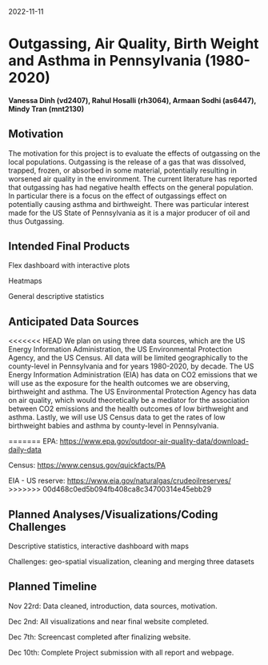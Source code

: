2022-11-11

# Outgassing, Air Quality, Birth Weight and Asthma in Pennsylvania (1980-2020)

#### Vanessa Dinh (vd2407), Rahul Hosalli (rh3064), Armaan Sodhi (as6447), Mindy Tran (mnt2130)

## Motivation

The motivation for this project is to evaluate the effects of outgassing
on the local populations. Outgassing is the release of a gas that was
dissolved, trapped, frozen, or absorbed in some material, potentially
resulting in worsened air quality in the environment. The current
literature has reported that outgassing has had negative health effects
on the general population. In particular there is a focus on the effect
of outgassings effect on potentially causing asthma and birthweight.
There was particular interest made for the US State of Pennsylvania as
it is a major producer of oil and thus Outgassing.

## Intended Final Products

Flex dashboard with interactive plots

Heatmaps

General descriptive statistics

## Anticipated Data Sources

\<\<\<\<\<\<\< HEAD We plan on using three data sources, which are the
US Energy Information Administration, the US Environmental Protection
Agency, and the US Census. All data will be limited geographically to
the county-level in Pennsylvania and for years 1980-2020, by decade. The
US Energy Information Administration (EIA) has data on CO2 emissions
that we will use as the exposure for the health outcomes we are
observing, birthweight and asthma. The US Environmental Protection
Agency has data on air quality, which would theoretically be a mediator
for the association between CO2 emissions and the health outcomes of low
birthweight and asthma. Lastly, we will use US Census data to get the
rates of low birthweight babies and asthma by county-level in
Pennsylvania.

======= EPA:
<https://www.epa.gov/outdoor-air-quality-data/download-daily-data>

Census: <https://www.census.gov/quickfacts/PA>

EIA - US reserve: <https://www.eia.gov/naturalgas/crudeoilreserves/>
\>\>\>\>\>\>\> 00d468c0ed5b094fb408ca8c34700314e45ebb29

## Planned Analyses/Visualizations/Coding Challenges

Descriptive statistics, interactive dashboard with maps

Challenges: geo-spatial visualization, cleaning and merging three
datasets

## Planned Timeline

Nov 22rd: Data cleaned, introduction, data sources, motivation.

Dec 2nd: All visualizations and near final website completed.

Dec 7th: Screencast completed after finalizing website.

Dec 10th: Complete Project submission with all report and webpage.
